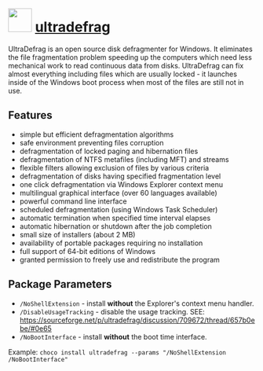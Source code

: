 ﻿# <img src="https://cdn.rawgit.com/chocolatey/chocolatey-coreteampackages/f47c573f12e0505f678bcdbe75624d128704f393/icons/ultradefrag.png" width="48" height="48"/> [ultradefrag](https://chocolatey.org/packages/ultradefrag)


UltraDefrag is an open source disk defragmenter for Windows. It eliminates the file fragmentation problem speeding up the computers which need less mechanical work to read continuous data from disks. UltraDefrag can fix almost everything including files which are usually locked - it launches inside of the Windows boot process when most of the files are still not in use.

## Features

- simple but efficient defragmentation algorithms
- safe environment preventing files corruption
- defragmentation of locked paging and hibernation files
- defragmentation of NTFS metafiles (including MFT) and streams
- flexible filters allowing exclusion of files by various criteria
- defragmentation of disks having specified fragmentation level
- one click defragmentation via Windows Explorer context menu
- multilingual graphical interface (over 60 languages available)
- powerful command line interface
- scheduled defragmentation (using Windows Task Scheduler)
- automatic termination when specified time interval elapses
- automatic hibernation or shutdown after the job completion
- small size of installers (about 2 MB)
- availability of portable packages requiring no installation
- full support of 64-bit editions of Windows
- granted permission to freely use and redistribute the program

## Package Parameters

* `/NoShellExtension` - install __without__ the Explorer's context menu handler.
* `/DisableUsageTracking` - disable the usage tracking. SEE: https://sourceforge.net/p/ultradefrag/discussion/709672/thread/657b0ebe/#0e65
* `/NoBootInterface` - install __without__ the boot time interface.

Example: `choco install ultradefrag --params "/NoShellExtension /NoBootInterface"`
